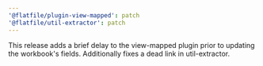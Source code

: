 ```yaml
---
'@flatfile/plugin-view-mapped': patch
'@flatfile/util-extractor': patch
---
```


This release adds a brief delay to the view-mapped plugin prior to updating the workbook's fields. Additionally fixes a dead link in util-extractor.
